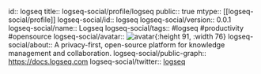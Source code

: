 id:: logseq
title:: logseq-social/profile/logseq
public:: true
mtype:: [[logseq-social/profile]]
logseq-social/id:: logseq
logseq-social/version:: 0.0.1
logseq-social/name:: Logseq
logseq-social/tags:: #logseq #productivity #opensource
logseq-social/avatar:: ![avatar](https://avatars.githubusercontent.com/u/63385289?s=200&v=4){:height 91, :width 76}
logseq-social/about:: A privacy-first, open-source platform for knowledge management and collaboration.
logseq-social/public-graph:: https://docs.logseq.com
logseq-social/twitter:: [logseq](https://twitter.com/logseq)
